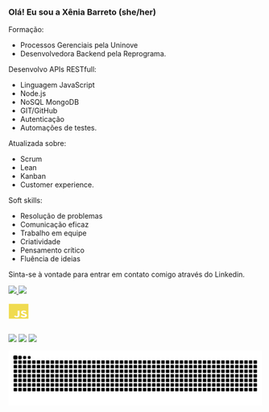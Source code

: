 ### Olá! Eu sou a Xênia Barreto (she/her)

Formação: 

- Processos Gerenciais pela Uninove
- Desenvolvedora Backend pela Reprograma.

Desenvolvo APIs RESTfull:

- Linguagem JavaScript
- Node.js
- NoSQL MongoDB
- GIT/GitHub
- Autenticação
- Automações de testes. 

Atualizada sobre:

- Scrum
- Lean
- Kanban
- Customer experience.

Soft skills:

- Resolução de problemas
- Comunicação eficaz
- Trabalho em equipe
- Criatividade
- Pensamento crítico
- Fluência de ideias

Sinta-se à vontade para entrar em contato comigo através do Linkedin.


<div>
  <a href="https://beacons.ai/xeniabarreto">
  <img height="180em" src="https://github-readme-stats.vercel.app/api?username=xeniabarreto&show_icons=true&theme=dark&include_all_commits=true&count_private=true"/>
  <img height="180em" src="https://github-readme-stats.vercel.app/api/top-langs/?username=xeniabarreto&layout=compact&langs_count=16&theme=dark"/>
</div>
  
<div style="display: inline_block"><br>
  <img align="center" alt="Rafa-Js" height="30" width="40" src="https://raw.githubusercontent.com/devicons/devicon/master/icons/javascript/javascript-plain.svg">
</div>
  
##
  
  <div>
  <a href="https://instagram.com/xeniabarreto" target="_blank"><img src="https://img.shields.io/badge/-Instagram-%23E4405F?style=for-the-badge&logo=instagram&logoColor=white" target="_blank"></a>
  <a href = "mailto:xeniabarreto22@gmail.com"><img src="https://img.shields.io/badge/Gmail-D14836?style=for-the-badge&logo=gmail&logoColor=white" target="_blank"></a>
  <a href="https://www.linkedin.com/in/xênia-barreto-020334209/" target="_blank"><img src="https://img.shields.io/badge/-LinkedIn-%230077B5?style=for-the-badge&logo=linkedin&logoColor=white" target="_blank"></a>   
 </div>
  
  
![Snake animation](https://github.com/xeniabarreto/xeniabarreto/blob/output/github-contribution-grid-snake.svg)
